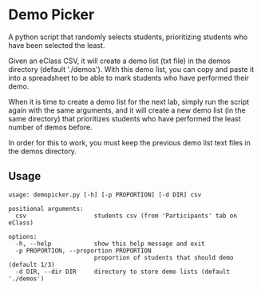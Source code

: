 # Demo Picker
A python script that randomly selects students, prioritizing students who have been selected the least.

Given an eClass CSV, it will create a demo list (txt file) in the demos directory (default './demos'). With this demo list, you can copy and paste it into a spreadsheet to be able to mark students who have performed their demo. 

When it is time to create a demo list for the next lab, simply run the script again with the same arguments, and it will create a new demo list (in the same directory) that prioritizes students who have performed the least number of demos before. 

In order for this to work, you must keep the previous demo list text files in the demos directory.

## Usage
```
usage: demopicker.py [-h] [-p PROPORTION] [-d DIR] csv

positional arguments:
  csv                   students csv (from 'Participants' tab on eClass)

options:
  -h, --help            show this help message and exit
  -p PROPORTION, --proportion PROPORTION
                        proportion of students that should demo (default 1/3)
  -d DIR, --dir DIR     directory to store demo lists (default './demos')
```
